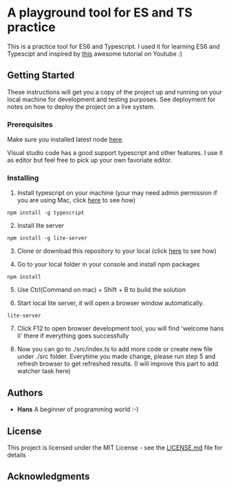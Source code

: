# A playground tool for ES and TS practice

This is a practice tool for ES6 and Typescript. I used it for learning ES6 and Typescipt and inspired by [this](https://www.youtube.com/playlist?list=PLC3y8-rFHvwhI0V5mE9Vu6Nm-nap8EcjV) awesome tutorial on Youtube :)

## Getting Started

These instructions will get you a copy of the project up and running on your local machine for development and testing purposes. See deployment for notes on how to deploy the project on a live system.

### Prerequisites

Make sure you installed latest node [here](https://nodejs.org/en/).

Visual studio code has a good support typescript and other features. I use it as editor but feel free to pick up your own favoriate editor.

### Installing

1. Install typescript on your machine (your may need admin permission if you are using Mac, click [here](https://support.apple.com/en-us/HT202035) to see how)
```
npm install -g typescript
```

2. Install lite server
```
npm install -g lite-server
```

3. Clone or download this repository to your local (click [here](https://help.github.com/articles/cloning-a-repository/) to see how)

4. Go to your local folder in your console and install npm packages
```
npm install
```

5. Use Ctrl(Command on mac) + Shift + B to build the solution

6. Start local lite server, it will open a browser window automatically.
```
lite-server
```

7. Click F12 to open browser development tool, you will find 'welcome hans li' there if everything goes successfully

8. Now you can go to ./src/index.ts to add more code or create new file under ./src folder. Everytime you made change, please run step 5 and refresh browser to get refreshed results. (I will improve this part to add watcher task here)

## Authors

* **Hans** A beginner of programming world :-)

## License

This project is licensed under the MIT License - see the [LICENSE.md](LICENSE.md) file for details

## Acknowledgments
